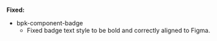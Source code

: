 **Fixed:**
  - bpk-component-badge
    - Fixed badge text style to be bold and correctly aligned to Figma.